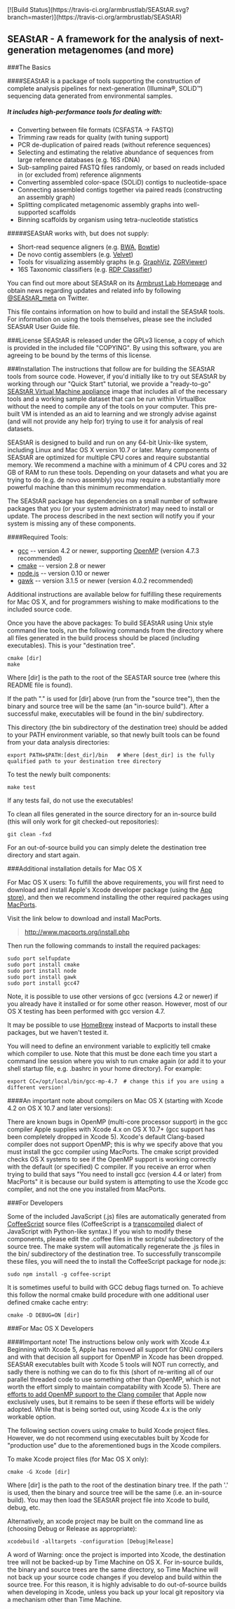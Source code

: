 <link href="style.css" media="screen" rel="stylesheet" type="text/css" />
[![Build Status](https://travis-ci.org/armbrustlab/SEAStAR.svg?branch=master)](https://travis-ci.org/armbrustlab/SEAStAR)

SEAStAR - A framework for the analysis of next-generation metagenomes (and more)
------------------------------

###The Basics

####SEAStAR is a package of tools supporting the construction of complete analysis pipelines for next-generation (Illumina&reg;, SOLiD&trade;) sequencing data generated from environmental samples.  
##### It includes high-performance tools for dealing with:

* Converting between file formats (CSFASTA -> FASTQ)
* Trimming raw reads for quality (with tuning support)
* PCR de-duplication of paired reads (without reference sequences)
* Selecting and estimating the relative abundance of sequences from large reference databases (e.g. 16S rDNA)
* Sub-sampling paired FASTQ files randomly, or based on reads included in (or excluded from) reference alignments
* Converting assembled color-space (SOLiD) contigs to nucleotide-space
* Connecting assembled contigs together via paired reads (constructing an assembly graph)
* Splitting complicated metagenomic assembly graphs into well-supported scaffolds
* Binning scaffolds by organism using tetra-nucleotide statistics

#####SEAStAR works with, but does not supply:

* Short-read sequence aligners (e.g. [BWA](http://bio-bwa.sourceforge.net), [Bowtie](http://bowtie-bio.sourceforge.net/index.shtml))
* De novo contig assemblers (e.g. [Velvet](http://www.ebi.ac.uk/~zerbino/velvet/))
* Tools for visualizing assembly graphs (e.g. [GraphViz](http://www.graphviz.org/), [ZGRViewer](http://zvtm.sourceforge.net/zgrviewer.html))
* 16S Taxonomic classifiers (e.g. [RDP Classifier](http://sourceforge.net/projects/rdp-classifier/)) 

You can find out more about SEAStAR on its [Armbrust Lab Homepage](http://armbrustlab.ocean.washington.edu/SEAStAR) and obtain news regarding updates and related info by following [@SEAStAR_meta](https://twitter.com/SEAStAR_meta) on Twitter. 

This file contains information on how to build and install the SEAStAR tools. For information on using the tools themselves, please see the included SEAStAR User Guide file.

###License
SEAStAR is released under the GPLv3 license, a copy of which is provided in the included file "COPYING". By using this software, you are agreeing to be bound by the terms of this license.

###Installation
The instructions that follow are for building the SEAStAR tools from source code. However, if you'd initially like to try out SEAStAR by working through our "Quick Start" tutorial, we provide a "ready-to-go" [SEAStAR Virtual Machine appliance](http://armbrustlab.ocean.washington.edu/node/305) image that includes all of the necessary tools and a working sample dataset that can be run within VirtualBox without the need to compile any of the tools on your computer. This pre-built VM is intended as an aid to learning and we strongly advise against (and will not provide any help for) trying to use it for analysis of real datasets.

SEAStAR is designed to build and run on any 64-bit Unix-like system, including Linux and Mac OS X version 10.7 or later. Many components of SEAStAR are optimized for multiple CPU cores and require substantial memory. We recommend a machine with a minimum of 4 CPU cores and 32 GB of RAM to run these tools.  Depending on your datasets and what you are trying to do (e.g. de novo assembly) you may require a substantially more powerful machine than this minimum recommendation. 

The SEAStAR package has dependencies on a small number of software packages that you (or your system administrator) may need to install or update. The process described in the next section will notify you if your system is missing any of these components.

####Required Tools:
 
* [gcc](http://gcc.gnu.org) -- version 4.2 or newer, supporting [OpenMP](http://openmp.org) (version 4.7.3 recommended) 
* [cmake](http://www.cmake.org) -- version 2.8 or newer
* [node.js](http://nodejs.org) -- version 0.10 or newer
* [gawk](http://www.gnu.org/software/gawk/) -- version 3.1.5 or newer (version 4.0.2 recommended)

Additional instructions are available below for fulfilling these requirements for Mac OS X, and for programmers wishing to make modifications to the included source code.

Once you have the above packages: To build SEAStAR using Unix style command line tools, run the following commands from the directory where all files generated in the build process should be placed (including executables). This is your "destination tree". 

    cmake [dir] 
    make

Where [dir] is the path to the root of the SEASTAR source tree (where this README file is found). 

If the path "." is used for [dir] above (run from the "source tree"), then the binary and source tree will be the same (an "in-source build"). After a successful make, executables will be found in the bin/ subdirectory. 

This directory (the bin subdirectory of the destination tree) should be added to your PATH environment variable, so that newly built tools can be found from your data analysis directories:

    export PATH=$PATH:[dest_dir]/bin   # Where [dest_dir] is the fully qualified path to your destination tree directory 

To test the newly built components:

    make test

If any tests fail, do not use the executables!

To clean all files generated in the source directory for an in-source build (this will only work for git checked-out repositories):

    git clean -fxd

For an out-of-source build you can simply delete the destination tree directory and start again.

###Additional installation details for Mac OS X

For Mac OS X users: To fulfill the above requirements, you will first need to download and install Apple's Xcode developer package (using the [App store](https://developer.apple.com/xcode/index.php)), and then we recommend installing the other required packages using [MacPorts](http://www.macports.org/).

Visit the link below to download and install MacPorts.
> http://www.macports.org/install.php

Then run the following commands to install the required packages:

    sudo port selfupdate
    sudo port install cmake
    sudo port install node
    sudo port install gawk
    sudo port install gcc47

Note, it is possible to use other versions of gcc (versions 4.2 or newer) if you already have it installed or for some other reason. However, most of our OS X testing has been performed with gcc version 4.7.

It may be possible to use [HomeBrew](http://mxcl.github.com/homebrew/) instead of Macports to install these packages, but we haven't tested it.

You will need to define an environment variable to explicitly tell cmake which compiler to use. Note that this must be done each time you start a command line session where you wish to run cmake again (or add it to your shell startup file, e.g. .bashrc in your home directory).  For example:
 
    export CC=/opt/local/bin/gcc-mp-4.7  # change this if you are using a different version!

####An important note about compilers on Mac OS X (starting with Xcode 4.2 on OS X 10.7 and later versions):

There are known bugs in OpenMP (multi-core processor support) in the gcc compiler Apple supplies with Xcode 4.x on OS X 10.7+ (gcc support has been completely dropped in Xcode 5). Xcode's default Clang-based compiler does not support OpenMP; this is why we specify above that you must install the gcc compiler using MacPorts. The cmake script provided checks OS X systems to see if the OpenMP support is working correctly with the default (or specified) C compiler. If you receive an error when trying to build that says "You need to install gcc (version 4.4 or later) from MacPorts" it is because our build system is attempting to use the Xcode gcc compiler, and not the one you installed from MacPorts.

###For Developers

Some of the included JavaScript (.js) files are automatically generated from [CoffeeScript](http://coffeescript.org) source files (CoffeeScript is a [transcompiled](http://en.wikipedia.org/wiki/Source-to-source_compiler) dialect of JavaScript with Python-like syntax.) If you wish to modify these components, please edit the .coffee files in the scripts/ subdirectory of the source tree. The make system will automatically regenerate the .js files in the bin/ subdirectory of the destination tree. To successfully transcompile these files, you will need the to install the CoffeeScript package for node.js:

    sudo npm install -g coffee-script

It is sometimes useful to build with GCC debug flags turned on.  To achieve this follow the normal cmake build procedure with one additional user defined cmake cache entry:

    cmake -D DEBUG=ON [dir]

###For Mac OS X Developers

####Important note!  The instructions below only work with Xcode 4.x  
Beginning with Xcode 5, Apple has removed all support for GNU compilers and with that decision all support for OpenMP in Xcode has been dropped. SEAStAR executables built with Xcode 5 tools will NOT run correctly, and sadly there is nothing we can do to fix this (short of re-writing all of our parallel threaded code to use something other than OpenMP, which is not worth the effort simply to maintain compatability with Xcode 5). There are [efforts to add OpenMP support to the Clang compiler](http://clang-omp.github.io/) that Apple now exclusively uses, but it remains to be seen if these efforts will be widely adopted. While that is being sorted out, using Xcode 4.x is the only workable option.  

The following section covers using cmake to build Xcode project files. However, we do not recommend using executables built by Xcode for "production use" due to the aforementioned bugs in the Xcode compilers.

To make Xcode project files (for Mac OS X only):

    cmake -G Xcode [dir] 

Where [dir] is the path to the root of the destination binary tree. If the path '.' is used, then the binary and source tree will be the same (i.e. an in-source build). You may then load the SEAStAR project file into Xcode to build, debug, etc.

Alternatively, an xcode project may be built on the command line as (choosing Debug or Release as appropriate):

    xcodebuild -alltargets -configuration [Debug|Release] 

A word of Warning: once the project is imported into Xcode, the destination tree will not be backed-up by Time Machine on OS X. For in-source builds, the binary and source trees are the same directory, so Time Machine will not back up your source code changes if you develop and build within the source tree. For this reason, it is highly advisable to do out-of-source builds when developing in Xcode, unless you back up your local git repository via a mechanism other than Time Machine.

